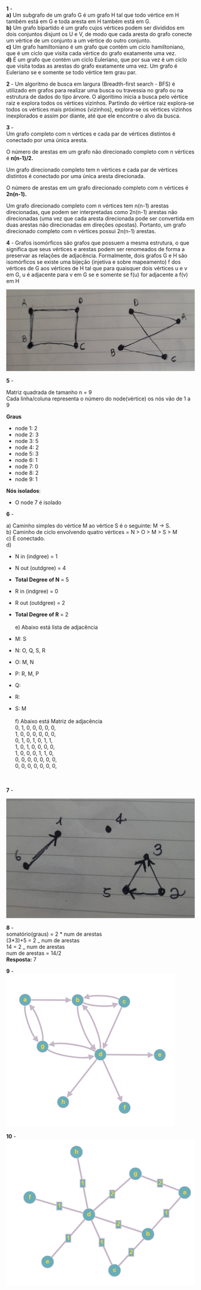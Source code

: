 **1** - \
**a)** Um subgrafo de um grafo G é um grafo H tal que todo vértice em H também está em G e toda aresta em H também está em G.\
**b)** Um grafo bipartido é um grafo cujos vértices podem ser divididos em dois conjuntos disjunt os U e V, de modo que cada aresta do grafo conecte um vértice de um conjunto a um vértice do outro conjunto. \
**c)** Um grafo hamiltoniano é um grafo que contém um ciclo hamiltoniano, que é um ciclo que visita cada vértice do grafo exatamente uma vez. \
**d)** É um grafo que contém um ciclo Euleriano, que por sua vez é um ciclo que visita todas as arestas do grafo exatamente uma vez. Um grafo é Euleriano se e somente se todo vértice tem grau par.

**2** - Um algoritmo de busca em largura (Breadth-first search - BFS) é utilizado em grafos para realizar uma busca ou travessia no grafo ou na estrutura de dados do tipo árvore. O algoritimo inicia a busca pelo vértice raiz e explora todos os vértices vizinhos. Partindo do vértice raiz explora-se todos os vértices mais próximos (vizinhos), explora-se os vértices vizinhos inexplorados e assim por diante, até que ele encontre o alvo da busca.

**3** - \
Um grafo completo com n vértices e cada par de vértices distintos é conectado por uma única aresta.

O número de arestas em um grafo não direcionado completo com n vértices é **n(n-1)/2.**

Um grafo direcionado completo tem n vértices e cada par de vértices distintos é conectado por uma única aresta direcionada.

O número de arestas em um grafo direcionado completo com n vértices é **2n(n-1).**

Um grafo direcionado completo com n vértices tem n(n-1) arestas direcionadas, que podem ser interpretadas como 2n(n-1) arestas não direcionadas (uma vez que cada aresta direcionada pode ser convertida em duas arestas não direcionadas em direções opostas). Portanto, um grafo direcionado completo com n vértices possui 2n(n-1) arestas.

**4** - Grafos isomórficos são grafos que possuem a mesma estrutura, o que significa que seus vértices e arestas podem ser renomeados de forma a preservar as relações de adjacência. Formalmente, dois grafos G e H são isomórficos se existe uma bijeção (injetiva e sobre mapeamento) f dos vértices de G aos vértices de H tal que para quaisquer dois vértices u e v em G, u é adjacente para v em G se e somente se f(u) for adjacente a f(v) em H

![question4](./img/question4.jpg)

**5** -

Matriz quadrada de tamanho n = 9 \
Cada linha/coluna representa o número do node(vértice)
os nós vão de 1 a 9

**Graus**

- node 1: 2
- node 2: 3
- node 3: 5
- node 4: 2
- node 5: 3
- node 6: 1
- node 7: 0
- node 8: 2
- node 9: 1

**Nós isolados**:

- O node 7 é isolado

**6** -

a) Caminho simples do vértice M ao vértice S é o seguinte: M -> S.\
b) Caminho de ciclo envolvendo quatro vértices = N > O > M > S > M \
c) É conectado. \
d)

- N in (indgree) = 1
- N out (outdgree) = 4
- **Total Degree of N** = 5

- R in (indgree) = 0
- R out (outdgree) = 2
- **Total Degree of R** = 2
  <br>
  <br>
  e) Abaixo está lista de adjacência
- M: S
- N: O, Q, S, R
- O: M, N
- P: R, M, P
- Q:
- R:
- S: M
  <br>
  <br>
  f) Abaixo está Matriz de adjacência <br>
  0, 1, 0, 0, 0, 0, 0, <br>
  1, 0, 0, 0, 0, 0, 0, <br>
  0, 1, 0, 1, 0, 1, 1, <br>
  1, 0, 1, 0, 0, 0, 0, <br>
  1, 0, 0, 0, 1, 1, 0, <br>
  0, 0, 0, 0, 0, 0, 0, <br>
  0, 0, 0, 0, 0, 0, 0, <br>
  <br>
  <br>

**7** -

![question7](./img/question7.jpg)

**8** - \
somatório(graus) = 2 * num de arestas \
(3*3)+5 = 2 _ num de arestas \
14 = 2 _ num de arestas \
num de arestas = 14/2 \
**Resposta:** 7

**9** - \
![question9](./img/question9.png)

**10** - \
![question10](./img/question10.png)
